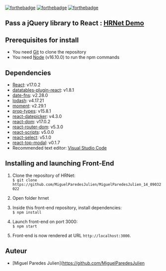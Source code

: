 [![forthebadge](https://forthebadge.com/images/badges/uses-html.svg)](https://forthebadge.com) [![forthebadge](https://forthebadge.com/images/badges/uses-css.svg)](https://forthebadge.com) [![forthebadge](https://forthebadge.com/images/badges/made-with-javascript.svg)](https://forthebadge.com)

## Pass a jQuery library to React : [HRNet Demo](https://hrnet-react-demo.netlify.app)

## Prerequisites for install

- You need [Git](https://git-scm.com) to clone the repository
- You need [Node](https://nodejs.org/en/) (v16.10.0) to run the npm commands

## Dependencies

- [React](https://reactjs.org): v17.0.2
- [datatables-plugin-react](https://www.npmjs.com/package/datatables-plugin-react): v1.8.1
- [date-fns](https://www.npmjs.com/package/date-fns): v2.28.0
- [lodash](https://www.npmjs.com/package/lodash): v4.17.21
- [moment](https://www.npmjs.com/package/moment): v2.29.1
- [prop-types](https://www.npmjs.com/package/prop-types): v15.8.1
- [react-datepicker](https://www.npmjs.com/package/react-datepicker): v4.3.0
- [react-dom](https://www.npmjs.com/package/react-dom): v17.0.2
- [react-router-dom](https://www.npmjs.com/package/react-router-dom): v5.3.0
- [react-scripts](https://www.npmjs.com/package/react-scripts): v5.0.0
- [react-select](https://www.npmjs.com/package/react-select): v5.1.0
- [react-top-modal](https://www.npmjs.com/package/modal-top): v0.1.7
- Recommended text editor: [Visual Studio Code](https://code.visualstudio.com)

## Installing and launching Front-End

1. Clone the repository of HRNet:  
   `$ git clone https://github.com/MiguelParedesJulien/MiguelParedesJulien_14_09032022`

2. Open folder hrnet

3. Inside this front-end repository, install dependencies:  
   `$ npm install`

4. Launch front-end on port 3000:  
   `$ npm start`

5. Front-end is now rendered at URL `http://localhost:3000`.

## Auteur

- [Miguel Paredes Julien](https://github.com/MiguelParedesJulien
